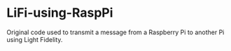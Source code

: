 # LiFi-using-RaspPi
Original code used to transmit a message from a Raspberry Pi to another Pi using Light Fidelity.
